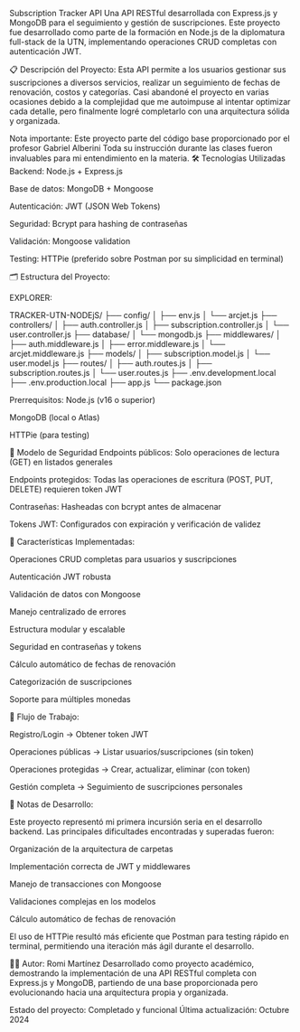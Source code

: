 Subscription Tracker API
Una API RESTful desarrollada con Express.js y MongoDB para el seguimiento y gestión de suscripciones. Este proyecto fue desarrollado como parte de la formación en Node.js de la diplomatura full-stack de la UTN, implementando operaciones CRUD completas con autenticación JWT.

📋 Descripción del Proyecto:
Esta API permite a los usuarios gestionar sus suscripciones a diversos servicios, realizar un seguimiento de fechas de renovación, costos y categorías. Casi abandoné el proyecto en varias ocasiones debido a la complejidad que me autoimpuse al intentar optimizar cada detalle, pero finalmente logré completarlo con una arquitectura sólida y organizada.

Nota importante: Este proyecto parte del código base proporcionado por el profesor Gabriel Alberini
Toda su instrucción durante las clases fueron invaluables para mi entendimiento en la materia.
🛠 Tecnologías Utilizadas
Backend: Node.js + Express.js

Base de datos: MongoDB + Mongoose

Autenticación: JWT (JSON Web Tokens)

Seguridad: Bcrypt para hashing de contraseñas

Validación: Mongoose validation

Testing: HTTPie (preferido sobre Postman por su simplicidad en terminal)

🗂 Estructura del Proyecto:

EXPLORER:

TRACKER-UTN-NODEjS/
├── config/
│   ├── env.js
│   └── arcjet.js
├── controllers/
│   ├── auth.controller.js
│   ├── subscription.controller.js
│   └── user.controller.js
├── database/
│   └── mongodb.js
├── middlewares/
│   ├── auth.middleware.js
│   ├── error.middleware.js
│   └── arcjet.middleware.js
├── models/
│   ├── subscription.model.js
│   └── user.model.js
├── routes/
│   ├── auth.routes.js
│   ├── subscription.routes.js
│   └── user.routes.js
├── .env.development.local
├── .env.production.local
├── app.js
└── package.json

Prerrequisitos:
Node.js (v16 o superior)

MongoDB (local o Atlas)

HTTPie (para testing)




🔐 Modelo de Seguridad
Endpoints públicos: Solo operaciones de lectura (GET) en listados generales

Endpoints protegidos: Todas las operaciones de escritura (POST, PUT, DELETE) requieren token JWT

Contraseñas: Hasheadas con bcrypt antes de almacenar

Tokens JWT: Configurados con expiración y verificación de validez


🎯 Características Implementadas:

Operaciones CRUD completas para usuarios y suscripciones

Autenticación JWT robusta

Validación de datos con Mongoose

Manejo centralizado de errores

Estructura modular y escalable

Seguridad en contraseñas y tokens

Cálculo automático de fechas de renovación

Categorización de suscripciones

Soporte para múltiples monedas

🔄 Flujo de Trabajo:

Registro/Login → Obtener token JWT

Operaciones públicas → Listar usuarios/suscripciones (sin token)

Operaciones protegidas → Crear, actualizar, eliminar (con token)

Gestión completa → Seguimiento de suscripciones personales

📝 Notas de Desarrollo:

Este proyecto representó mi primera incursión seria en el desarrollo backend. Las principales dificultades encontradas y superadas fueron:

Organización de la arquitectura de carpetas

Implementación correcta de JWT y middlewares

Manejo de transacciones con Mongoose

Validaciones complejas en los modelos

Cálculo automático de fechas de renovación

El uso de HTTPie resultó más eficiente que Postman para testing rápido en terminal, permitiendo una iteración más ágil durante el desarrollo.

👨‍💻 Autor: Romi Martínez
Desarrollado como proyecto académico, demostrando la implementación de una API RESTful completa con Express.js y MongoDB, partiendo de una base proporcionada pero evolucionando hacia una arquitectura propia y organizada.

Estado del proyecto: Completado y funcional
Última actualización: Octubre 2024

